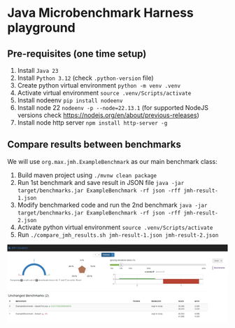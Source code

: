 # Java Microbenchmark Harness playground

## Pre-requisites (one time setup)
1. Install `Java 23`
2. Install `Python 3.12` (check `.python-version` file)
3. Create python virtual environment `python -m venv .venv`
4. Activate virtual environment `source .venv/Scripts/activate`
5. Install nodeenv `pip install nodeenv`
6. Install node 22 `nodeenv -p --node=22.13.1` (for supported NodeJS versions check https://nodejs.org/en/about/previous-releases)
7. Install node http server `npm install http-server -g`

## Compare results between benchmarks
We will use `org.max.jmh.ExampleBenchmark` as our main benchmark class:

1. Build maven project using `./mvnw clean package`
2. Run 1st benchmark and save result in JSON file `java -jar target/benchmarks.jar ExampleBenchmark -rf json -rff jmh-result-1.json`
3. Modify benchmarked code and run the 2nd benchmark `java -jar target/benchmarks.jar ExampleBenchmark -rf json -rff jmh-result-2.json`
4. Activate python virtual environment `source .venv/Scripts/activate`
5. Run `./compare_jmh_results.sh jmh-result-1.json jmh-result-2.json`

![JMH results comparison](images/jmh-results-comparison.png)